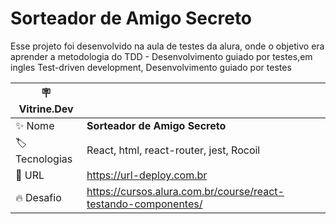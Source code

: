 # Sorteador de Amigo Secreto

Esse projeto foi desenvolvido na aula de testes da alura, onde o objetivo era aprender a metodologia do TDD - Desenvolvimento guiado por testes,em ingles Test-driven development, Desenvolvimento guiado por testes

| :placard: Vitrine.Dev |                                                                |
| --------------------- | -------------------------------------------------------------- |
| :sparkles: Nome       | **Sorteador de Amigo Secreto**                                 |
| :label: Tecnologias   | React, html, react-router, jest, Rocoil                        |
| :rocket: URL          | https://url-deploy.com.br                                      |
| :fire: Desafio        | https://cursos.alura.com.br/course/react-testando-componentes/ |
